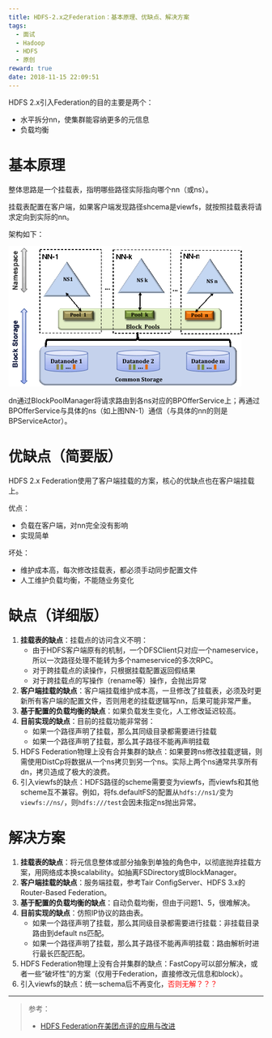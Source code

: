 ```yaml
---
title: HDFS-2.x之Federation：基本原理、优缺点、解决方案
tags:
  - 面试
  - Hadoop
  - HDFS
  - 原创
reward: true
date: 2018-11-15 22:09:51
---
```


HDFS 2.x引入Federation的目的主要是两个：

* 水平拆分nn，使集群能容纳更多的元信息
* 负载均衡

<!--more-->

# 基本原理

整体思路是一个挂载表，指明哪些路径实际指向哪个nn（或ns）。

挂载表配置在客户端，如果客户端发现路径shcema是viewfs，就按照挂载表将请求定向到实际的nn。

架构如下：

![架构](../../qiniu/static/images/HDFS-2.x之Federation：基本原理、优缺点、解决方案/架构.png)

dn通过BlockPoolManager将请求路由到各ns对应的BPOfferService上；再通过BPOfferService与具体的ns（如上图NN-1）通信（与具体的nn的则是BPServiceActor）。

# 优缺点（简要版）

HDFS 2.x Federation使用了客户端挂载的方案，核心的优缺点也在客户端挂载上。

优点：

* 负载在客户端，对nn完全没有影响
* 实现简单

坏处：

* 维护成本高，每次修改挂载表，都必须手动同步配置文件
* 人工维护负载均衡，不能随业务变化

# 缺点（详细版）

1. **挂载表的缺点**：挂载点的访问含义不明：
    * 由于HDFS客户端原有的机制，一个DFSClient只对应一个nameservice，所以一次路径处理不能转为多个nameservice的多次RPC。
    * 对于跨挂载点的读操作，只根据挂载配置返回假结果
    * 对于跨挂载点的写操作（rename等）操作，会抛出异常
2. **客户端挂载的缺点**：客户端挂载维护成本高，一旦修改了挂载表，必须及时更新所有客户端的配置文件，否则用老的挂载逻辑写nn，后果可能非常严重。
3. **基于配置的负载均衡的缺点**：如果负载发生变化，人工修改延迟较高。
4. **目前实现的缺点**：目前的挂载功能非常弱：
    * 如果一个路径声明了挂载，那么其同级目录都需要进行挂载
    * 如果一个路径声明了挂载，那么其子路径不能再声明挂载
5. HDFS Federation物理上没有合并集群的缺点：如果要跨ns修改挂载逻辑，则需使用DistCp将数据从一个ns拷贝到另一个ns。实际上两个ns通常共享所有dn，拷贝造成了极大的浪费。
6. 引入viewfs的缺点：HDFS路径的scheme需要变为viewfs，而viewfs和其他scheme互不兼容。例如，将fs.defaultFS的配置从`hdfs://ns1/`变为`viewfs://ns/`，则`hdfs:///test`会因未指定ns抛出异常。

# 解决方案

1. **挂载表的缺点**：将元信息整体或部分抽象到单独的角色中，以彻底抛弃挂载方案，用网络成本换scalability。如抽离FSDirectory或BlockManager。
2. **客户端挂载的缺点**：服务端挂载，参考Tair ConfigServer、HDFS 3.x的Router-Based Federation。
3. **基于配置的负载均衡的缺点**：自动负载均衡，但由于问题1、5，很难解决。
4. **目前实现的缺点**：仿照IP协议的路由表。
    * 如果一个路径声明了挂载，那么其同级目录都需要进行挂载：非挂载目录路由到default ns匹配。
    * 如果一个路径声明了挂载，那么其子路径不能再声明挂载：路由解析时进行最长匹配匹配。
5. HDFS Federation物理上没有合并集群的缺点：FastCopy可以部分解决，或者一些“破坏性”的方案（仅用于Federation，直接修改元信息和block）。
6. 引入viewfs的缺点：统一schema后不再变化，<font color="red">否则无解？？？</font>

---

> 参考：
>
>* [HDFS Federation在美团点评的应用与改进](https://tech.meituan.com/hdfs_federation.html)

